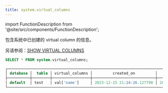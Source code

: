 ```yaml
---
title: system.virtual_columns
---
```


import FunctionDescription from '@site/src/components/FunctionDescription';

<FunctionDescription description="Introduced or updated: v1.2.262"/>

包含系统中已创建的 virtual column 的信息。

另请参阅：[SHOW VIRTUAL COLUMNS](../../10-sql-commands/00-ddl/07-virtual-column/show-virtual-columns.md)

```sql
SELECT * FROM system.virtual_columns;

┌───────────────────────────────────────────────────────────────────────────────────────────────┐
│ database │  table │ virtual_columns │         created_on         │         updated_on         │
├──────────┼────────┼─────────────────┼────────────────────────────┼────────────────────────────┤
│ default  │ test   │ val['name']     │ 2023-12-25 21:24:26.127790 │ 2023-12-25 21:24:38.455268 │
└───────────────────────────────────────────────────────────────────────────────────────────────┘
```